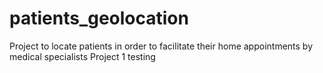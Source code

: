 # patients_geolocation
Project to locate patients in order to facilitate their home appointments by medical specialists
Project 1 testing
